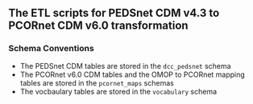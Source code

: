 ## The ETL scripts for PEDSnet CDM v4.3 to PCORnet CDM v6.0 transformation

### Schema Conventions

- The PEDSnet CDM tables are stored in the `dcc_pedsnet` schema
- The PCORnet v6.0 CDM tables and the OMOP to PCORnet mapping tables are stored in the `pcornet_maps` schemas
- The vocbaulary tables are stored in the `vocabulary` schema 
